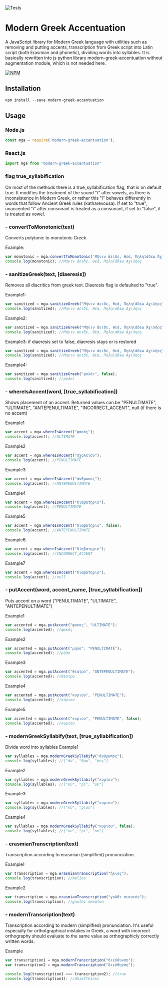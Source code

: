![Tests](https://github.com/PicusZeus/modern_greek_accentuation_js/actions/workflows/publish.yml/badge.svg)


# Modern Greek Accentuation


A JavaScript library for Modern Greek language with utilities such as removing and putting accents,
transcription from Greek script into Latin script (both Erasmian and phonetic), dividing words into syllables. It is basically rewritten into js python library modern-greek-accentuation without augmentation module, which is not needed here.

[![NPM](https://nodei.co/npm/modern-greek-accentuation.png)](https://nodei.co/npm/modern-greek-accentuation/)

Installation
----------
```javascript
npm install --save modern-greek-accentuation
````

Usage
-----

### Node.js
```javascript
const mga = require('modern-greek-accentuation');
```
### React.js
```javascript
import mga from "modern-greek-accentuation"
```

### flag true_syllabification
On most of the methods there is a true_syllabification flag, that is on default true. It modifies the treatment of the sound "i" after vowels, as there is inconsistence in Modern Greek, or rather this "i" behaves differently in words that follow Ancient Greek rules (katharevousa). If set to "true", unaccented "i" after consonant is treated as a consonant, if set to "false", it is treated as vowel.


### - convertToMonotonic(text)
Converts polytonic to monotonic Greek

Example:
```javascript
var monotonic = mga.convertToMonotonic('Μῆνιν ἄειδε, θεά, Πηληϊάδεω Ἀχιλῆος');
console.log(monotonic); //Μήνιν άειδε, θεά, Πηληϊάδεω Αχιλήος
```

### - sanitizeGreek(text, [diaeresis])
Removes all diacritics from greek text. Diaeresis flag is defaulted to "true".

Example1:
```javascript
var sanitized = mga.sanitizeGreek("Μήνιν άειδε, θεά, Πηληϊάδεω Αχιλήος");
console.log(sanitized); //Μηνιν αειδε, θεα, Πηληιαδεω Αχιληος
```

Example2:
```javascript
var sanitized = mga.sanitizeGreek("Μῆνιν ἄειδε, θεά, Πηληϊάδεω Ἀχιλῆος");
console.log(sanitized); //Μηνιν αειδε, θεα, Πηληιαδεω Αχιληος
```

Example3:
if diaeresis set to false, diaeresis stays or is restored
```javascript
var sanitized = mga.sanitizeGreek("Μήνιν άειδε, θεά, Πηληϊάδεω Αχιλήος", false);
console.log(sanitized); //Μηνιν αειδε, θεα, Πηληϊαδεω Αχιληος
```

Example4:
```javascript
var sanitized = mga.sanitizeGreek("ρολόι", false);
console.log(sanitized); //ρολοϊ
```


### - whereIsAccent(word, [true_syllabification])
Shows placement of an accent. Returned values can be "PENULTIMATE", "ULTIMATE", "ANTEPENULTIMATE", "INCORRECT_ACCENT", null (if there is no accent)

Example1
```javascript
var accent = mga.whereIsAccent("φακός");
console.log(accent); //ULTIMATE
```

Example2
```javascript
var accent = mga.whereIsAccent("σχολείου");
console.log(accent); //PENULTIMATE
```

Example3
```javascript
var accent = mga.whereIsAccent("άνθρωπος");
console.log(accent); //ANTEPENULTIMATE
```

Example4
```javascript
var accent = mga.whereIsAccent("διαβατήριο");
console.log(accent); //PENULTIMATE
```

Example5
```javascript
var accent = mga.whereIsAccent("διαβατήριο", false);
console.log(accent); //ANTEPENULTIMATE
```

Example6
```javascript
var accent = mga.whereIsAccent("δίαβατηριο");
console.log(accent); //INCORRECT_ACCENT
```

Example7
```javascript
var accent = mga.whereIsAccent("διαβατηριο");
console.log(accent); //null
```

### - putAccent(word, accent_name, [true_syllabification])
Puts accent on a word ("PENULTIMATE", "ULTIMATE", "ANTEPENULTIMATE")

Example1
```javascript
var accented = mga.putAccent("φακος", "ULTIMATE");
console.log(accented); //φακός
```

Example2
```javascript
var accented = mga.putAccent("μηλο", "PENULTIMATE");
console.log(accented); //μήλο
```

Example3
```javascript
var accented = mga.putAccent("θεατρο", "ANTEPENULTIMATE");
console.log(accented); //θέατρο
```

Example4
```javascript
var accented = mga.putAccent("κυριου", "PENULTIMATE");
console.log(accented); //κύριου
```

Example5
```javascript
var accented = mga.putAccent("κυριου", "PENULTIMATE", false);
console.log(accented); //κυρίου
```

### - modernGreekSyllabify(text, [true_syllabification])
Divide word into syllables
Example1
```javascript
var syllables = mga.modernGreekSyllabify("άνθρωπος");
console.log(syllables); //["άν", "θρω", "πος"]
```

Example2
```javascript
var syllables = mga.modernGreekSyllabify("κυρίου");
console.log(syllables); //["κυ", "ρί", "ου"]
```

Example3
```javascript
var syllables = mga.modernGreekSyllabify("κυριου");
console.log(syllables); //["κυ", "ριου"]
```

Example4
```javascript
var syllables = mga.modernGreekSyllabify("κυριου", false);
console.log(syllables); //["κυ", "ρι", "ου"]
```


### - erasmianTranscription(text)
Transcription according to erasmian (simplified) pronunciation.

Example1
```javascript
var transcription = mga.erasmianTranscription("ἥλιος");
console.log(transcription); //helios
```

Example2
```javascript
var transcription = mga.erasmianTranscription("γνῶθι σεαυτόν");
console.log(transcription); //gnothi seauton
```


### - modernTranscription(text)
Transcription according to modern (simplified) pronunciation. It's useful especially for orthotgraphical mistakes in Greek, a word with incorrect orthography should evaluate to the same value as orthographicly correctly written words.

Example
```javascript
var transcription1 = mga.modernTranscription("διεύθυνση");
var transcription2 = mga.modernTranscription("διεύθηνση");

console.log(transcription1 === transcription2); //true
console.log(transcription1): //dhiefthinsi
```

